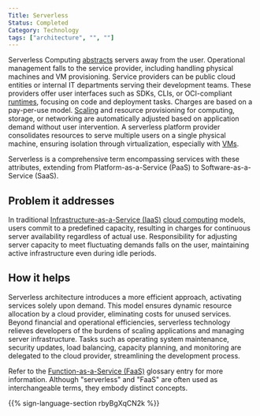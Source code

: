 ```yaml
---
Title: Serverless
Status: Completed
Category: Technology
tags: ["architecture", "", ""]
---
```



Serverless Computing [abstracts](/abstraction/) servers away from the user.
Operational management falls to the service provider, including handling physical machines and VM provisioning.
Service providers can be public cloud entities or internal IT departments serving their development teams.
These providers offer user interfaces such as SDKs, CLIs, or OCI-compliant [runtimes](/runtime/), focusing on code and deployment tasks.
Charges are based on a pay-per-use model.
[Scaling](/scalability/) and resource provisioning for computing, storage, or networking are automatically adjusted based on application demand without user intervention.
A serverless platform provider consolidates resources to serve multiple users on a single physical machine, ensuring isolation through virtualization, especially with [VMs](/virtual-machine/).

Serverless is a comprehensive term encompassing services with these attributes, extending from Platform-as-a-Service (PaaS) to Software-as-a-Service (SaaS).

## Problem it addresses

In traditional [Infrastructure-as-a-Service (IaaS)](/infrastructure-as-a-service/) [cloud computing](/cloud-computing/) models, users commit to a predefined capacity, resulting in charges for continuous server availability regardless of actual use.
Responsibility for adjusting server capacity to meet fluctuating demands falls on the user, maintaining active infrastructure even during idle periods.

## How it helps

Serverless architecture introduces a more efficient approach, activating services solely upon demand.
This model ensures dynamic resource allocation by a cloud provider, eliminating costs for unused services.
Beyond financial and operational efficiencies, serverless technology relieves developers of the burdens of scaling applications and managing server infrastructure.
Tasks such as operating system maintenance, security updates, load balancing, capacity planning, and monitoring are delegated to the cloud provider, streamlining the development process.

Refer to the [Function-as-a-Service (FaaS)](/function-as-a-service/) glossary entry for more information.
Although "serverless" and "FaaS" are often used as interchangeable terms, they embody distinct concepts.

{{% sign-language-section rbyBgXqCN2k %}}

